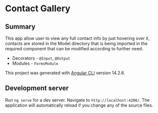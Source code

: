 # Contact Gallery

## Summary
This app allow user to view any full contact info by just hovering over it, contacts are stored in the Model directory that is being imported in the required component that can be modified according to further need.

- Decorators - `@Input`, `@Output`
- Modules - `FormsModule`

This project was generated with [Angular CLI](https://github.com/angular/angular-cli) version 14.2.6.

## Development server

Run `ng serve` for a dev server. Navigate to `http://localhost:4200/`. The application will automatically reload if you change any of the source files.
